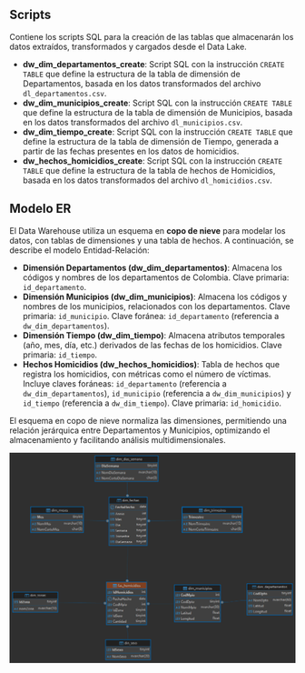 
## Scripts

Contiene los scripts SQL para la creación de las tablas que almacenarán los datos extraídos, transformados y cargados desde el Data Lake.

- **dw_dim_departamentos_create**: Script SQL con la instrucción `CREATE TABLE` que define la estructura de la tabla de dimensión de Departamentos, basada en los datos transformados del archivo `dl_departamentos.csv`.
- **dw_dim_municipios_create**: Script SQL con la instrucción `CREATE TABLE` que define la estructura de la tabla de dimensión de Municipios, basada en los datos transformados del archivo `dl_municipios.csv`.
- **dw_dim_tiempo_create**: Script SQL con la instrucción `CREATE TABLE` que define la estructura de la tabla de dimensión de Tiempo, generada a partir de las fechas presentes en los datos de homicidios.
- **dw_hechos_homicidios_create**: Script SQL con la instrucción `CREATE TABLE` que define la estructura de la tabla de hechos de Homicidios, basada en los datos transformados del archivo `dl_homicidios.csv`.

## Modelo ER

El Data Warehouse utiliza un esquema en **copo de nieve** para modelar los datos, con tablas de dimensiones y una tabla de hechos. A continuación, se describe el modelo Entidad-Relación:

- **Dimensión Departamentos (dw_dim_departamentos)**: Almacena los códigos y nombres de los departamentos de Colombia. Clave primaria: `id_departamento`.
- **Dimensión Municipios (dw_dim_municipios)**: Almacena los códigos y nombres de los municipios, relacionados con los departamentos. Clave primaria: `id_municipio`. Clave foránea: `id_departamento` (referencia a `dw_dim_departamentos`).
- **Dimensión Tiempo (dw_dim_tiempo)**: Almacena atributos temporales (año, mes, día, etc.) derivados de las fechas de los homicidios. Clave primaria: `id_tiempo`.
- **Hechos Homicidios (dw_hechos_homicidios)**: Tabla de hechos que registra los homicidios, con métricas como el número de víctimas. Incluye claves foráneas: `id_departamento` (referencia a `dw_dim_departamentos`), `id_municipio` (referencia a `dw_dim_municipios`) y `id_tiempo` (referencia a `dw_dim_tiempo`). Clave primaria: `id_homicidio`.

El esquema en copo de nieve normaliza las dimensiones, permitiendo una relación jerárquica entre Departamentos y Municipios, optimizando el almacenamiento y facilitando análisis multidimensionales.

![Modelo ER en Copo de Nieve](fac_homicidios.png)




